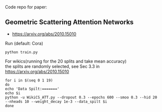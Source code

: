 Code repo for paper:
## Geometric Scattering Attention Networks
* https://arxiv.org/abs/2010.15010

Run (default: Cora)
```
python train.py
```

For wikics(running for the 20 splits and take mean accuracy) <br>
the splits are randomly selected, see Sec 3.3 in https://arxiv.org/abs/2010.15010
```
for i in $(seq 0 1 19)
do
echo 'Data Spilt:======='
echo $i
python -u WikiCS_ATT.py --dropout 0.3 --epochs 600 --smoo 0.3 --hid 20 --nheads 10 --weight_decay 1e-3 --data_spilt $i
done
```

